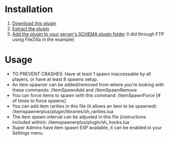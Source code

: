 # Installation
1. [Download this plugin](https://i.gyazo.com/118c4c0a61c315d07d7437eb837a0d80.mp4)
1. [Extract the plugin](https://i.gyazo.com/056f4ee4958f8b25274f1aaf322bd483.mp4)
1. [Add the plugin to your server's SCHEMA plugin folder](https://i.gyazo.com/cf48a902030e839bd2450e369435de22.mp4) (I did through FTP using FileZilla in the example)

# Usage
* TO PREVENT CRASHES: Have at least 1 spawn inaccessable by all players, or have at least 8 spawns setup.
* An item spawner can be added/removed from where you're looking with these commands: /ItemSpawnAdd and /ItemSpawnRemove
* You can force items to spawn with this command: /ItemSpawnForce [# of times to force spawns]
* You can add item rarities in this file (it allows an item to be spawned): /itemspawnerplus/plugin/libraries/sh_rarities.lua
* The item spawn interval can be adjusted in this file (instructions included within): /itemspawnerplus/plugin/sh_hooks.lua
* Super Admins have item spawn ESP available, it can be enabled in your Settings menu.
